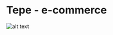 # Tepe - e-commerce

![alt text](https://github.com/Mlince79/Tepecommerce_MS4/blob/9db777fd6c9cb8dbdef87a0d0137020e600aefa4/site/documentation/static/img/laptop-tablet-phone-pc.jpg?raw=true)
